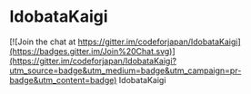 # IdobataKaigi

[![Join the chat at https://gitter.im/codeforjapan/IdobataKaigi](https://badges.gitter.im/Join%20Chat.svg)](https://gitter.im/codeforjapan/IdobataKaigi?utm_source=badge&utm_medium=badge&utm_campaign=pr-badge&utm_content=badge)
IdobataKaigi
